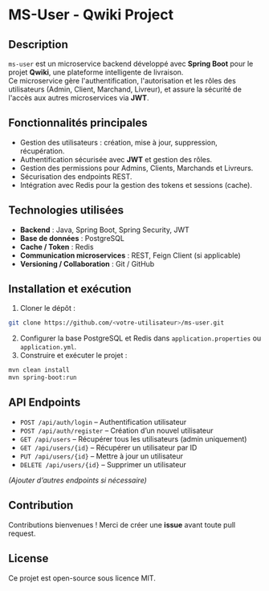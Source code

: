 # MS-User - Qwiki Project

## Description

`ms-user` est un microservice backend développé avec **Spring Boot** pour le projet **Qwiki**, une plateforme intelligente de livraison.\
Ce microservice gère l'authentification, l'autorisation et les rôles des utilisateurs (Admin, Client, Marchand, Livreur), et assure la sécurité de l'accès aux autres microservices via **JWT**.

## Fonctionnalités principales

- Gestion des utilisateurs : création, mise à jour, suppression, récupération.
- Authentification sécurisée avec **JWT** et gestion des rôles.
- Gestion des permissions pour Admins, Clients, Marchands et Livreurs.
- Sécurisation des endpoints REST.
- Intégration avec Redis pour la gestion des tokens et sessions (cache).

## Technologies utilisées

- **Backend** : Java, Spring Boot, Spring Security, JWT
- **Base de données** : PostgreSQL
- **Cache / Token** : Redis
- **Communication microservices** : REST, Feign Client (si applicable)
- **Versioning / Collaboration** : Git / GitHub

## Installation et exécution

1. Cloner le dépôt :

```bash
git clone https://github.com/<votre-utilisateur>/ms-user.git
```

2. Configurer la base PostgreSQL et Redis dans `application.properties` ou `application.yml`.
3. Construire et exécuter le projet :

```bash
mvn clean install
mvn spring-boot:run
```

## API Endpoints

- `POST /api/auth/login` – Authentification utilisateur
- `POST /api/auth/register` – Création d’un nouvel utilisateur
- `GET /api/users` – Récupérer tous les utilisateurs (admin uniquement)
- `GET /api/users/{id}` – Récupérer un utilisateur par ID
- `PUT /api/users/{id}` – Mettre à jour un utilisateur
- `DELETE /api/users/{id}` – Supprimer un utilisateur

*(Ajouter d’autres endpoints si nécessaire)*

## Contribution

Contributions bienvenues ! Merci de créer une **issue** avant toute pull request.

## License

Ce projet est open-source sous licence MIT.


